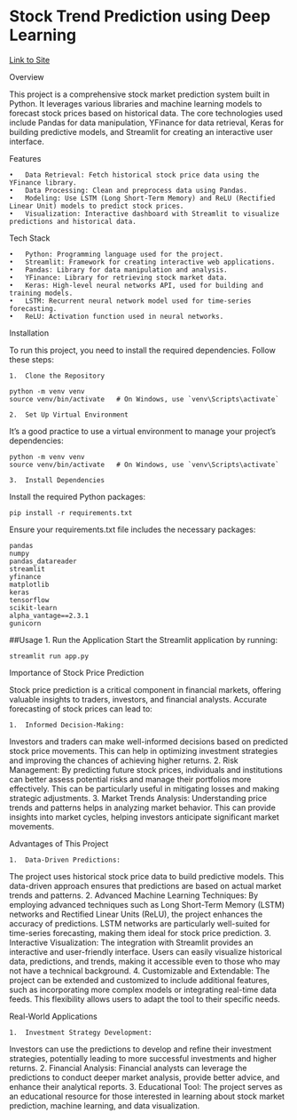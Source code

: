 # Stock Trend Prediction using Deep Learning

[Link to Site](https://stocktrend-vrxt.onrender.com)

Overview

This project is a comprehensive stock market prediction system built in Python. It leverages various libraries and machine learning models to forecast stock prices based on historical data. The core technologies used include Pandas for data manipulation, YFinance for data retrieval, Keras for building predictive models, and Streamlit for creating an interactive user interface.

Features

	•	Data Retrieval: Fetch historical stock price data using the YFinance library.
	•	Data Processing: Clean and preprocess data using Pandas.
	•	Modeling: Use LSTM (Long Short-Term Memory) and ReLU (Rectified Linear Unit) models to predict stock prices.
	•	Visualization: Interactive dashboard with Streamlit to visualize predictions and historical data.

Tech Stack

	•	Python: Programming language used for the project.
	•	Streamlit: Framework for creating interactive web applications.
	•	Pandas: Library for data manipulation and analysis.
	•	YFinance: Library for retrieving stock market data.
	•	Keras: High-level neural networks API, used for building and training models.
	•	LSTM: Recurrent neural network model used for time-series forecasting.
	•	ReLU: Activation function used in neural networks.

Installation

To run this project, you need to install the required dependencies. Follow these steps:

	1.	Clone the Repository

```
python -m venv venv
source venv/bin/activate   # On Windows, use `venv\Scripts\activate`
```
	2.	Set Up Virtual Environment
It’s a good practice to use a virtual environment to manage your project’s dependencies:
```
python -m venv venv
source venv/bin/activate   # On Windows, use `venv\Scripts\activate`
```
	3.	Install Dependencies
Install the required Python packages:
```
pip install -r requirements.txt
```
Ensure your requirements.txt file includes the necessary packages:
```
pandas
numpy
pandas_datareader
streamlit
yfinance
matplotlib
keras
tensorflow
scikit-learn
alpha_vantage==2.3.1
gunicorn
```


##Usage
	1.	Run the Application
Start the Streamlit application by running:
```
streamlit run app.py
```


Importance of Stock Price Prediction

Stock price prediction is a critical component in financial markets, offering valuable insights to traders, investors, and financial analysts. Accurate forecasting of stock prices can lead to:

	1.	Informed Decision-Making:
Investors and traders can make well-informed decisions based on predicted stock price movements. This can help in optimizing investment strategies and improving the chances of achieving higher returns.
	2.	Risk Management:
By predicting future stock prices, individuals and institutions can better assess potential risks and manage their portfolios more effectively. This can be particularly useful in mitigating losses and making strategic adjustments.
	3.	Market Trends Analysis:
Understanding price trends and patterns helps in analyzing market behavior. This can provide insights into market cycles, helping investors anticipate significant market movements.

Advantages of This Project

	1.	Data-Driven Predictions:
The project uses historical stock price data to build predictive models. This data-driven approach ensures that predictions are based on actual market trends and patterns.
	2.	Advanced Machine Learning Techniques:
By employing advanced techniques such as Long Short-Term Memory (LSTM) networks and Rectified Linear Units (ReLU), the project enhances the accuracy of predictions. LSTM networks are particularly well-suited for time-series forecasting, making them ideal for stock price prediction.
	3.	Interactive Visualization:
The integration with Streamlit provides an interactive and user-friendly interface. Users can easily visualize historical data, predictions, and trends, making it accessible even to those who may not have a technical background.
	4.	Customizable and Extendable:
The project can be extended and customized to include additional features, such as incorporating more complex models or integrating real-time data feeds. This flexibility allows users to adapt the tool to their specific needs.

Real-World Applications

	1.	Investment Strategy Development:
Investors can use the predictions to develop and refine their investment strategies, potentially leading to more successful investments and higher returns.
	2.	Financial Analysis:
Financial analysts can leverage the predictions to conduct deeper market analysis, provide better advice, and enhance their analytical reports.
	3.	Educational Tool:
The project serves as an educational resource for those interested in learning about stock market prediction, machine learning, and data visualization.

